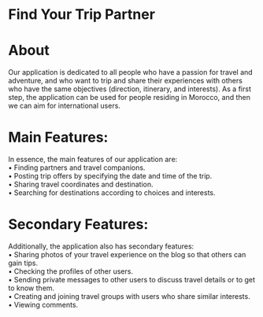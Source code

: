 # Find Your Trip Partner
# About
Our application is dedicated to all people who have a passion for travel and adventure, and who want to trip and share their experiences with others who have the same objectives (direction, itinerary, and interests). As a first step, the application can be used for people residing in Morocco, and then we can aim for international users.

# Main Features:
In essence, the main features of our application are:  
• Finding partners and travel companions.  
• Posting trip offers by specifying the date and time of the trip.  
• Sharing travel coordinates and destination.  
• Searching for destinations according to choices and interests.  

# Secondary Features:
Additionally, the application also has secondary features:  
• Sharing photos of your travel experience on the blog so that others can gain tips.  
• Checking the profiles of other users.  
• Sending private messages to other users to discuss travel details or to get to know them.  
• Creating and joining travel groups with users who share similar interests.  
• Viewing comments.  

